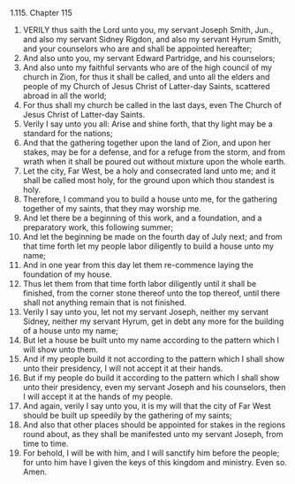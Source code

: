 1.115. Chapter 115
1. VERILY thus saith the Lord unto you, my servant Joseph Smith, Jun., and also my servant Sidney Rigdon, and also my servant Hyrum Smith, and your counselors who are and shall be appointed hereafter;
2. And also unto you, my servant Edward Partridge, and his counselors;
3. And also unto my faithful servants who are of the high council of my church in Zion, for thus it shall be called, and unto all the elders and people of my Church of Jesus Christ of Latter-day Saints, scattered abroad in all the world;
4. For thus shall my church be called in the last days, even The Church of Jesus Christ of Latter-day Saints.
5. Verily I say unto you all: Arise and shine forth, that thy light may be a standard for the nations;
6. And that the gathering together upon the land of Zion, and upon her stakes, may be for a defense, and for a refuge from the storm, and from wrath when it shall be poured out without mixture upon the whole earth.
7. Let the city, Far West, be a holy and consecrated land unto me; and it shall be called most holy, for the ground upon which thou standest is holy.
8. Therefore, I command you to build a house unto me, for the gathering together of my saints, that they may worship me.
9. And let there be a beginning of this work, and a foundation, and a preparatory work, this following summer;
10. And let the beginning be made on the fourth day of July next; and from that time forth let my people labor diligently to build a house unto my name;
11. And in one year from this day let them re-commence laying the foundation of my house.
12. Thus let them from that time forth labor diligently until it shall be finished, from the corner stone thereof unto the top thereof, until there shall not anything remain that is not finished.
13. Verily I say unto you, let not my servant Joseph, neither my servant Sidney, neither my servant Hyrum, get in debt any more for the building of a house unto my name;
14. But let a house be built unto my name according to the pattern which I will show unto them.
15. And if my people build it not according to the pattern which I shall show unto their presidency, I will not accept it at their hands.
16. But if my people do build it according to the pattern which I shall show unto their presidency, even my servant Joseph and his counselors, then I will accept it at the hands of my people.
17. And again, verily I say unto you, it is my will that the city of Far West should be built up speedily by the gathering of my saints;
18. And also that other places should be appointed for stakes in the regions round about, as they shall be manifested unto my servant Joseph, from time to time.
19. For behold, I will be with him, and I will sanctify him before the people; for unto him have I given the keys of this kingdom and ministry. Even so. Amen.


